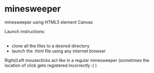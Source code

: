 # minesweeper
minesweeper using HTML5 element Canvas

Launch instructions:</br></br> 
* clone all the files to a desired directory
* launch the .html file using any internet browser
 
Right/Left mouseclicks act like in a regular minesweeper (sometimes the location of click gets registered incorrectly :( )
